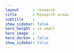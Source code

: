 ```yaml
---
layout      : research
title       : Research areas
subtitle    :
show_sidebar: false
hero_height : is-small
hero_image  :
hero_darken : false
show_sidebar: false
---
```


